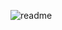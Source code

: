 ![readme](https://user-images.githubusercontent.com/83701344/218987879-c19123cb-855f-4152-bd94-256a63213a73.svg)
